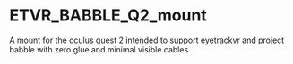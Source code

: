 # ETVR_BABBLE_Q2_mount
A mount for the oculus quest 2 intended to support eyetrackvr and project babble with zero glue and minimal visible cables
